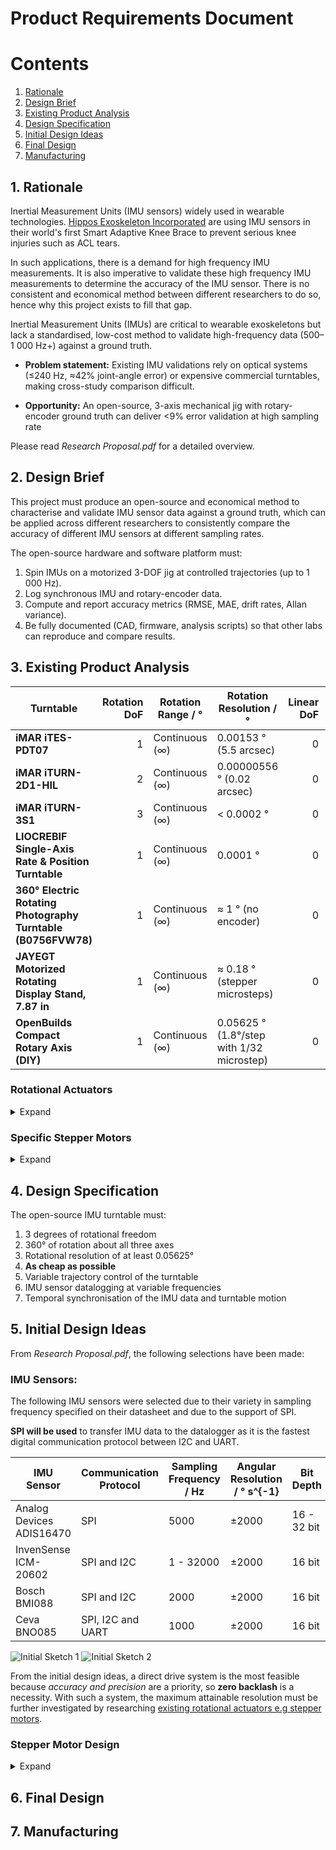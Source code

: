 Product Requirements Document 
=============================

Contents
=========

1. [Rationale](#1-rationale)
2. [Design Brief](#2-design-brief)
3. [Existing Product Analysis](#3-existing-product-analysis) 
4. [Design Specification ](#4-initial-design-specification)
5. [Initial Design Ideas](#5-initial-design-ideas)
6. [Final Design](#6-final-design)
7. [Manufacturing](#7-manufacturing) 

## 1. Rationale 
Inertial Measurement Units (IMU sensors) widely used in wearable technologies. [Hippos Exoskeleton Incorporated](https://www.hippos.life/) are using IMU sensors in their world's first Smart Adaptive Knee Brace to prevent serious knee injuries such as ACL tears. 

In such applications, there is a demand for high frequency IMU measurements. It is also imperative to validate these high frequency IMU measurements to determine the accuracy of the IMU sensor. There is no consistent and economical method between different researchers to do so, hence why this project exists to fill that gap. 

Inertial Measurement Units (IMUs) are critical to wearable exoskeletons but lack a standardised, low-cost method to validate high-frequency data (500–1 000 Hz+) against a ground truth.

- **Problem statement:** Existing IMU validations rely on optical systems (≤240 Hz, ≈42% joint-angle error) or expensive commercial turntables, making cross-study comparison difficult.

- **Opportunity:** An open-source, 3-axis mechanical jig with rotary-encoder ground truth can deliver <9% error validation at high sampling rate

Please read *Research Proposal.pdf* for a detailed overview. 

## 2. Design Brief 
This project must produce an open-source and economical method to characterise and validate IMU sensor data against a ground truth, which can be applied across different researchers to consistently compare the accuracy of different IMU sensors at different sampling rates. 

The open-source hardware and software platform must:
1. Spin IMUs on a motorized 3-DOF jig at controlled trajectories (up to 1 000 Hz).
2. Log synchronous IMU and rotary-encoder data.
3. Compute and report accuracy metrics (RMSE, MAE, drift rates, Allan variance).
4. Be fully documented (CAD, firmware, analysis scripts) so that other labs can reproduce and compare results.

## 3. Existing Product Analysis
| Turntable                                                       | Rotation DoF | Rotation Range / °        | Rotation Resolution / °                         | Linear DoF | Linear range | Linear Resolution | Cost / £           | Open-Source | Source Link                                                                                                                                                    |
|-----------------------------------------------------------------|-------------:|---------------------------|-------------------------------------------------|-----------:|--------------|-------------------|--------------------|-------------|----------------------------------------------------------------------------------------------------------------------------------------------------------------|
| **iMAR iTES-PDT07**                                             | 1            | Continuous (∞)            | 0.00153 ° (5.5 arcsec)                           | 0          | N/A          | N/A               | On request         | No          | https://imar-navigation.de/en/product/ites-pdt07                                                                                                               |
| **iMAR iTURN-2D1-HIL**                                          | 2            | Continuous (∞)            | 0.00000556 ° (0.02 arcsec)                       | 0          | N/A          | N/A               | On request         | No          | https://imar-navigation.de/en/product/iturn-2                                                                                                                  |
| **iMAR iTURN-3S1**                                              | 3            | Continuous (∞)            | < 0.0002 °                                      | 0          | N/A          | N/A               | On request         | No          | https://imar-navigation.de/en/product/iturn-3s1                                                                                                                |
| **LIOCREBIF Single-Axis Rate & Position Turntable**             | 1            | Continuous (∞)            | 0.0001 °                                        | 0          | N/A          | N/A               | On request         | No          | https://www.liocrebif.com/single-axis-rate-and-position-turntable                                                                                              |
| **360° Electric Rotating Photography Turntable (B0756FVW78)**   | 1            | Continuous (∞)            | ≈ 1 ° (no encoder)                                 | 0          | N/A          | N/A               | £21                | No          | https://www.amazon.co.uk/dp/B0756FVW78                                                                                                                          |
| **JAYEGT Motorized Rotating Display Stand, 7.87 in**            | 1            | Continuous (∞)            | ≈ 0.18 ° (stepper microsteps)                     | 0          | N/A          | N/A               | £22                | No          | https://www.amazon.co.uk/dp/B07XYZ1234 (approx.)                                                                                                               |
| **OpenBuilds Compact Rotary Axis (DIY)**                        | 1            | Continuous (∞)            | 0.05625 ° (1.8°/step with 1/32 microstep)         | 0          | N/A          | N/A               | £160 (~\$200*)     | Yes         | https://openbuilds.com/builds/compact-rotary-axis-laser-engraver.10204/                                                                                         |

### Rotational Actuators 
<details> <summary> Expand </summary> 
There are three main types of rotational actuation methods: pneumatic, hydraulic and electric. Pneumatic systems require large volumes of compressed air and hydraulic systems require powerful pumps. Hence, they would not be suitable for such an open-source IMU turntable as pneumatic and hydraulic actuators are difficult and expensive to obtain and control. 

For electric actuation methods (motors), there are several different types: 
- DC Motors 
    - DC Shunt Motor 
    - Separately Excited DC Motor 
    - Series DC Motor 
    - PMDC Motor 
    - Compound Motor 
- AC Motors 
    - Induction Motor 
        - 1 Phase Induction Motor 
        - 3 Phase Induction Motor 
    - Synchronous Motor 
- Special Motors 
    - Stepper Motor 
    - Brushless Motor 
    - Universal Motor 
    - Hysterisis Motor 
    - Reluctance Motor 
    - Linear Motor 

Comparing all of the motors against the design brief and specification: 
| **Motor Type**                   | **Approx. Angular Resolution**                                                                                                                                                                                                                                                                                                                                                                | **Control Method**                                                                                                                                                                                                                                                 | **Ease of Open-Source Control**                                                                                                                                                                                                                                   | **Accessibility (Motor & Controller)**                                                                                                                                                                                                                                                                                | **Notes/Comments**                                                                                                                                                                                                                                                                                                                                                                                                                                                                                                                                                                                                              |
|----------------------------------|------------------------------------------------------------------------------------------------------------------------------------------------------------------------------------------------------------------------------------------------------------------------------------------------------------------------------------------------------------------------------------------------|---------------------------------------------------------------------------------------------------------------------------------------------------------------------------------------------------------------------------------------------------------------------|-------------------------------------------------------------------------------------------------------------------------------------------------------------------------------------------------------------------------------------------------------------------|--------------------------------------------------------------------------------------------------------------------------------------------------------------------------------------------------------------------------------------------------------------------------------------------------------------------------|------------------------------------------------------------------------------------------------------------------------------------------------------------------------------------------------------------------------------------------------------------------------------------------------------------------------------------------------------------------------------------------------------------------------------------------------------------------------------------------------------------------------------------------------------------------------------------------------------------------------------------------------------------------------------------------------------|
| **DC Shunt Motor**               | • No inherent positional resolution (continuous).<br>• With external encoder: resolution = encoder CPR (e.g. 1000–5000 pulses/rev → 0.36–0.072°).                                                                                                                                                                                                                                                     | • Voltage/PWM to armature; field winding current is separately regulated (constant–voltage).<br>• Closed-loop position/velocity requires a separate encoder + PID.                                                                                                   | • Moderate: plenty of open-source H-bridge/PWM drivers (e.g. VNH2SP30, L298N), open-source PID libraries (Arduino, Python).<br>• But you must pair with an encoder board and write/modify control firmware.                                                                 | • DC shunt motors (small-frame) are somewhat uncommon compared to PMDC. You’ll likely end up using a small PMDC + stiff field winding rather than commercial “shunt”-type anyway.<br>• Encoder modules (optical/Hall sensor) are off-the-shelf.                                | • Without an encoder, you have zero positional resolution—only speed control.<br>• With a good encoder and a well-tuned PID loop, you can get “encoder resolution” (e.g. a 2000 CPR encoder → 2000 steps/rev → 0.18° per step).<br>• But this adds mechanical coupling, cost, and closed-loop complexity.                                                                                                                                                                                                                                    |
| **Separately Excited DC Motor**  | • Same as DC Shunt: continuous. With encoder only.                                                                                                                                                                                                                                                                                                                                               | • Armature PWM/voltage + independent field current supply.<br>• Position/velocity control via separate encoder + PID.                                                                                                       | • Moderate: open-source drivers for armature.<br>• You also need to drive field winding (often constant DC). For position, same as above (external encoder + PID).                                                                                             | • Rare to find small (<100 W) commercial “SEDC” motors cheaply.<br>• Encoders sold separately.                                                                                                                                                                                                                          | • Very similar trade-off as DC Shunt.<br>• Slightly more complex field supply but resolution still comes from encoder.                                                                                                                                                                                                                                                                                                                                                                                                                                                                                                               |
| **Series DC Motor**              | • Continuous unless you clamp/inject feedback via encoder. With encoder: same as above.                                                                                                                                                                                                                                                                                                            | • Armature & field current in series → torque varies with load.<br>• Position/velocity control only via encoder + PID.                                                                                                        | • Moderate-Low: series DCs are less common for precise control (more used for high-speed or heavy loads).<br>• Open-source PWM drivers exist, but closed-loop tuning is tricky.                                                                   | • Series DCs are mostly used in industrial big-frame (e.g. traction).<br>• Not recommended for small precision tabletop setups.                                                                                                                                                                                        | • Not typically chosen for low-speed/high-precision tasks because torque changes nonlinearly with load.<br>• Encoder required for any positional control → same complexity as PMDC.                                                                                                                                                                                                                                                                                                                                                                                                                                                     |
| **PMDC Motor**                   | • Continuous rotation.<br>• With external encoder: depends on encoder (e.g. 1000 CPR yields 0.36°/step).                                                                                                                                                                                                                                                                                            | • PWM/analog voltage on armature.<br>• Closed-loop via encoder + PID.                                                                                                                                                     | • Moderate: a huge variety of open-source H-bridge drivers (e.g. L298, BTS7960, Pololu Motor Drivers) and PID libraries.<br>• You still need to attach an encoder (often 6–12 mm optical/line encoder modules).                                                           | • Very common: 12 V/24 V hobby-grade PMDC motors, cheap.<br>• Encoders widely available (e.g. 512–4096 CPR).<br>• Controllers: easy to source (Arduino shields, Pololu, etc.).                                                                                             | • Many DIY IMU turntables use a PMDC + high-resolution encoder.<br>• You’ll need to machine or 3D-print a coupling to mount the encoder disc.<br>• Control loop tuning (PID) is doable but adds software complexity vs. open-loop stepper.                                                                                                                                                                                                                                                                                                                                                         |
| **Compound Motor**               | • Same as other DC: continuous. With encoder: same as above.                                                                                                                                                                                                                                                                                                                                      | • Combination of series & shunt field windings; control as “DC motor + encoder.”                                                                                                                                           | • Moderate: identical to DC motors above, but field structure is more complex.                                                                                                                                                    | • Rare—compound DC motors default to larger-frame/industrial sizes.                                                                                                                                                                                                   | • Overkill for a small, low-power turntable.<br>• Complexity and cost go up for marginal gain over PMDC.                                                                                                                                                                                                                                                                                                                                                                                                                                                                                                                                                                |
| **1 Phase Induction Motor**      | • No inherent positional resolution (just speed).<br>• Typically no encoder in standard usage.                                                                                                                                                                                                                                                                                                     | • AC supply ± V/f control or VVVF (variable-voltage variable-frequency).<br>• For position: must retrofit encoder + VFD with encoder feedback (closed-loop).                                                              | • Low: open-source VFD+firmware exist (e.g. OpenVFD), but complex to set up.<br>• Tuning AC V/f control with encoder feedback is nontrivial.                                                                                        | • Small single-phase induction motors are common (ceiling fans, etc.) but rarely sold as “servo-ready.”<br>• VFDs with encoder inputs are industrial gear.                                                                           | • Not practical for precision.<br>• Difficult to source a “small” 1 phase induction motor combined with a VFD that can do position-loop.                                                                                                                                                                                                                                                                                                                                                                                                                                                                                                         |
| **3 Phase Induction Motor**      | • Continuous; needs external encoder for any position control (like 1024 CPR → 0.35°).                                                                                                                                                                                                                                                                                                            | • 3-phase inverter (VFD) → V/f open loop or vector control closed loop (with encoder).                                                                                                                                    | • Low: projects like OpenInverter & ODrive support BLDC/AC motors, but setting up sensorless or encoder-based FOC for an IM is advanced.<br>• Requires a multi-kW inverter normally.                                           | • Small 3-phase induction motors (e.g. 0.5–2 kW) are available but need a matching VFD.<br>• Commercial VFDs are expensive and not plug-and-play.                                                                               | • Overkill power & complexity.<br>• Hard to find a compact open-source solution for 3 phase IM position control at tabletop scales.                                                                                                                                                                                                                                                                                                                                                                                                                                                                                                   |
| **Synchronous Motor**            | • Continuous; with resolver/encoder you get resolution = sensor CPR (e.g. 1024 CPR).                                                                                                                                                                                                                                                                                                               | • Synchronous inverter drive (FOC) with encoder/resolver feedback.<br>• Position loop in the inverter.                                                                                                                       | • Medium-Low: some open-source ESC projects handle BLDC, but true AC synchronous (e.g. permanent magnet synchronous) with encoder is rarer.<br>• Requires writing/using FOC code.                                            | • Small permanent-magnet synchronous motors (PMSM) exist (same as BLDC stator).<br>• Controllers: ODrive or similar can drive PMSM, but hardware is more expensive than stepper drivers.                                                                                | • If you treat a PMSM like a BLDC (just use FOC + encoder), resolution is same story as BLDC.<br>• More complexity than a stepper for similar closed-loop accuracy.                                                                                                                                                                                                                                                                                                                                                                                                                                                                                                                  |
| **Stepper Motor**                | • Native step angle: typically 1.8° (200 steps/rev) or 0.9° (400 steps/rev).<br>• Microstepping → up to 1/256 microstep.                                                                                                                                                                                                                                             | • Open-loop step pulses (e.g. STEP/DIR) to driver (A4988, DRV8825, TMC²X).<br>• Closed-loop (optional) with encoder but often not needed if torque is adequate.                                                             | • Very High: virtually all major open-source platforms (Arduino, Raspberry Pi, etc.) have libraries for step/direction.<br>• Numerous open hardware drivers (e.g. BigTreeTech, CNC shield, TMC drivers).                         | • Ubiquitous: NEMA 17, NEMA 23 stepper motors are cheap.<br>• Drivers like A4988 (<\$2) or TMC2209 (<\$10) are open source/hardware friendly.                                                                                                | • Industry standard for DIY turntables, 3D printers, CNC.<br>• No encoder needed unless you want absolute position, since open-loop step is predictable.<br>• If you microstep and drive smoothly, you can achieve <0.05° resolution easily.<br>• Torque tapers at very high microstep frequencies—choose a low RPM application.                                                                                                                                                                                                                                                                         |
| **Brushless Motor** (BLDC/PMSM)   | • No inherent position resolution; requires external encoder/ITR.<br>• With 500 CPR encoder on rotor: 0.72° per count, but FOC interpolation can give ~0.1°.                                                                                                                                                                                                                                         | • 3-phase ESC or driver (with FOC).<br>• With encoder or Hall sensors → closed-loop position.<br>• Without sensor → sensorless control (not recommended for precise stepping).                                               | • Medium: boards like ODrive (open-hardware) or SimpleFOC (STM32) let you do FOC + encoder.<br>• More firmware overhead than a stepper.                                                                                            | • Brushless hobby motors are cheap; need to add a 3-phase inverter board + encoder.<br>• ODrive boards start at ~$100; SimpleFOC shields exist.                                                                                              | • Smooth motion and high-speed capability.<br>• More complex wiring (3 phases + encoder).<br>• Open-source BLDC drivers exist but require learning FOC concepts.<br>• You can tune so that effectively you get sub-degree control, but it’s not as “plug & play” as a stepper.                                                                                                                                                                                                                                                                                                                  |
| **Universal Motor**               | • Continuous; requires an encoder for position resolution only.                                                                                                                                                                                                                                                                                                                                  | • Runs off AC or DC (brush + commutator).<br>• Speed roughly ∝ voltage/load.<br>• Position control → PWM + encoder + PID.                                                                                                  | • Low: open-source H-bridge PWM control can run it on DC.<br>• But brushes introduce noise; closed-loop tuning is not common.                                                                                                | • Found in power tools/household; not generally sold by RPM characteristics.<br>• Encoder + coupling required.                                                                                                                                            | • Not used for precision positioning; mostly high-speed tools.<br>• Brush noise, variable torque curve.                                                                                                                                                                                                                                                                                                                                                                                                                                                                                                                                       |
| **Hysteresis Motor**               | • Often used in analog timing; continuous.<br>• No built-in position feedback.<br>• With external encoder: same as DC.                                                                                                                                                                                                                                                                             | • AC drive at rated frequency; torque due to hysteresis; constant speed so good for timers.<br>• Position control only via external encoder + special driver.                                                               | • Very Low: rare to find open hardware for hysteresis motor control.<br>• Most commercial units come as “black box” synchronous timers.                                                                                                | • Extremely niche; mostly in lab instrumentation (analytical balances, audio turntables decades ago).                                                                                                                                                | • Very expensive, low-torque.<br>• Rarely sold off-the-shelf for DIY.                                                                                                                                                                                                                                                                                                                                                                                                                                                                                                                                                                      |
| **Reluctance Motor**              | • Continuous.<br>• Position control requires resolver or encoder.                                                                                                                                                                                                                                                                                                                                  | • 3-phase inverter (FOC or reluctance-specific drive).<br>• Position loop in inverter if encoder/resolver present.                                                                                                              | • Low: open-source FOC for reluctance motors is uncommon.<br>• You’d basically need a commercial servo drive.                                                                                                                   | • Rarely sold at small scales.<br>• More used industrially (traction, servo); not easy to source cheap.                                                                                                             | • Not a practical choice unless you already have one.                                                                                                                                                                                                                                                                                                                                                                                                                                                                                                                                                                                        |
| **Linear Motor** (not rotary)     | • N/A for angular application.                                                                                                                                                                                                                                                                                                                                                                     | • Typically voice-coil style (for small); linear brushless for larger.                                                                                                                                                       | • Low: open-source happens mainly in pick-and-place robotics, but not relevant for a rotary turntable.                                                                                                                               | • Widely available as linear actuators but useless for rotation.                                                                                                                                                                                                                                         | • You’d have to convert linear → rotary (belt or gear) which adds inaccuracy.                                                                                                                                                                                                                                                                                                                                                                                                                                                                                                                                                                  |

The most feasible motors to use are **stepper motors** because they: 
- Can rotate to discrete positions which can be sequentially combined to make them follow continuous rotation trajectories very accurately 
- Have a native angular resolution of 1.8° or 0.9° which can be microstepped up to 1/256 => Hence, a maximum achieveable resolution (with 0.9° native resolutio and 1/256 microstep) is 0.0035° per microstep 

Using stepper motors, an open-source IMU turntable can be designed in [Initial Design Ideas: Stepper Motor Design](#stepper-motor-design). 
</details>

### Specific Stepper Motors 
<details> <summary> Expand </summary>
Test
</details>

## 4. Design Specification  
The open-source IMU turntable must: 
1. 3 degrees of rotational freedom 
2. 360° of rotation about all three axes 
3. Rotational resolution of at least 0.05625°
4. **As cheap as possible** 
5. Variable trajectory control of the turntable 
6. IMU sensor datalogging at variable frequencies 
7. Temporal synchronisation of the IMU data and turntable motion 

## 5. Initial Design Ideas 
From *Research Proposal.pdf*, the following selections have been made: 

### IMU Sensors: 
The following IMU sensors were selected due to their variety in sampling frequency specified on their datasheet and due to the support of SPI. 

**SPI will be used** to transfer IMU data to the datalogger as it is the fastest digital communication protocol between I2C and UART. 

| IMU Sensor | Communication Protocol | Sampling Frequency / Hz | Angular Resolution / ° s^{-1} | Bit Depth |
|------------|------------------------|-------------------------|-----------------------|-----------|
| Analog Devices ADIS16470 | SPI | 5000 | ±2000 | 16 - 32 bit | 
| InvenSense ICM-20602 | SPI and I2C | 1 - 32000 | ±2000 | 16 bit | 
| Bosch BMI088 | SPI and I2C | 2000 | ±2000 | 16 bit |
| Ceva BNO085 | SPI, I2C and UART | 1000 | ±2000 | 16 bit |

![Initial Sketch 1](Images_MD/Sketches1.jpg) 
![Initial Sketch 2](Images_MD/Sketches2.jpg)

From the initial design ideas, a direct drive system is the most feasible because *accuracy and precision* are a priority, so **zero backlash** is a necessity. With such a system, the maximum attainable resolution must be further investigated by researching [existing rotational actuators e.g stepper motors](#rotational-actuators). 

### Stepper Motor Design
<details> <summary> Expand </summary>
Initial design sketch of an open-source IMU turntable actuated using stepper motors: 

![Initial Stepper Sketch](Images_MD/StepperTurntable.jpg) 
The drawback with using such a direct drive system is that the stepper motor at the base will have a greater load than the stepper motor at the top because the mass of the turntable + IMU > mass of IMU. **Next step** is to figure out which specific stepper motors to use - for that: 
- Need to [research which specific stepper motors there are](#specific-stepper-motors) and their corresponding torques, dimensions and mass 
- Need to determine which combination of motors to use and where 
</details>

## 6. Final Design 

## 7. Manufacturing 
